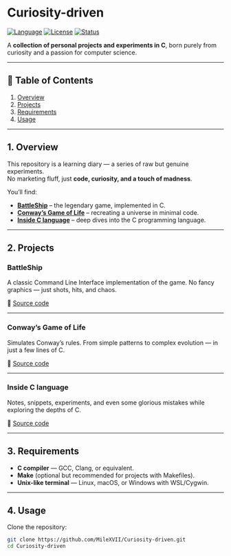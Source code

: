 # Curiosity-driven

[![Language](https://img.shields.io/badge/language-C-blue.svg)](#)
[![License](https://img.shields.io/badge/license-Open--Source-green.svg)](#)
[![Status](https://img.shields.io/badge/status-Active-brightgreen.svg)](#)

A **collection of personal projects and experiments in C**, born purely from curiosity and a passion for computer science.

---

## 📜 Table of Contents
1. [Overview](#overview)
2. [Projects](#projects)
3. [Requirements](#requirements)
4. [Usage](#usage)
---

## 1. Overview

This repository is a learning diary — a series of raw but genuine experiments.  
No marketing fluff, just **code, curiosity, and a touch of madness**.

You’ll find:
- **[BattleShip](#battleship)** – the legendary game, implemented in C.
- **[Conway’s Game of Life](#conways-game-of-life)** – recreating a universe in minimal code.
- **[Inside C language](#inside-c-language)** – deep dives into the C programming language.

---

## 2. Projects

### BattleShip
A classic Command Line Interface implementation of the game. No fancy graphics — just shots, hits, and chaos.

📂 [Source code](./BattleShip)

---

### Conway’s Game of Life
Simulates Conway’s rules. From simple patterns to complex evolution — in just a few lines of C.

📂 [Source code](./GameOfLife)

---

### Inside C language
Notes, snippets, experiments, and even some glorious mistakes while exploring the depths of C.

📂 [Source code](./InsideC)

---

## 3. Requirements

- **C compiler** — GCC, Clang, or equivalent.
- **Make** (optional but recommended for projects with Makefiles).
- **Unix-like terminal** — Linux, macOS, or Windows with WSL/Cygwin.

---

## 4. Usage

Clone the repository:
```bash
git clone https://github.com/MileXVII/Curiosity-driven.git
cd Curiosity-driven
